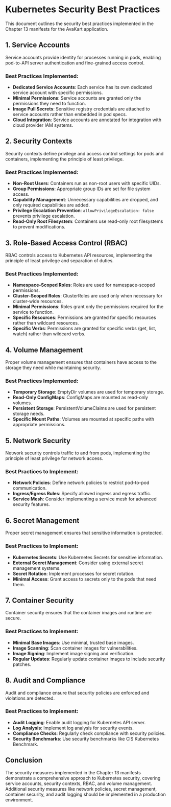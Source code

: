 # Kubernetes Security Best Practices

This document outlines the security best practices implemented in the Chapter 13 manifests for the AvaKart application.

## 1. Service Accounts

Service accounts provide identity for processes running in pods, enabling pod-to-API server authentication and fine-grained access control.

### Best Practices Implemented:

- **Dedicated Service Accounts**: Each service has its own dedicated service account with specific permissions.
- **Minimal Permissions**: Service accounts are granted only the permissions they need to function.
- **Image Pull Secrets**: Sensitive registry credentials are attached to service accounts rather than embedded in pod specs.
- **Cloud Integration**: Service accounts are annotated for integration with cloud provider IAM systems.

## 2. Security Contexts

Security contexts define privilege and access control settings for pods and containers, implementing the principle of least privilege.

### Best Practices Implemented:

- **Non-Root Users**: Containers run as non-root users with specific UIDs.
- **Group Permissions**: Appropriate group IDs are set for file system access.
- **Capability Management**: Unnecessary capabilities are dropped, and only required capabilities are added.
- **Privilege Escalation Prevention**: `allowPrivilegeEscalation: false` prevents privilege escalation.
- **Read-Only Root Filesystem**: Containers use read-only root filesystems to prevent modifications.

## 3. Role-Based Access Control (RBAC)

RBAC controls access to Kubernetes API resources, implementing the principle of least privilege and separation of duties.

### Best Practices Implemented:

- **Namespace-Scoped Roles**: Roles are used for namespace-scoped permissions.
- **Cluster-Scoped Roles**: ClusterRoles are used only when necessary for cluster-wide resources.
- **Minimal Permissions**: Roles grant only the permissions required for the service to function.
- **Specific Resources**: Permissions are granted for specific resources rather than wildcard resources.
- **Specific Verbs**: Permissions are granted for specific verbs (get, list, watch) rather than wildcard verbs.

## 4. Volume Management

Proper volume management ensures that containers have access to the storage they need while maintaining security.

### Best Practices Implemented:

- **Temporary Storage**: EmptyDir volumes are used for temporary storage.
- **Read-Only ConfigMaps**: ConfigMaps are mounted as read-only volumes.
- **Persistent Storage**: PersistentVolumeClaims are used for persistent storage needs.
- **Specific Mount Paths**: Volumes are mounted at specific paths with appropriate permissions.

## 5. Network Security

Network security controls traffic to and from pods, implementing the principle of least privilege for network access.

### Best Practices to Implement:

- **Network Policies**: Define network policies to restrict pod-to-pod communication.
- **Ingress/Egress Rules**: Specify allowed ingress and egress traffic.
- **Service Mesh**: Consider implementing a service mesh for advanced security features.

## 6. Secret Management

Proper secret management ensures that sensitive information is protected.

### Best Practices to Implement:

- **Kubernetes Secrets**: Use Kubernetes Secrets for sensitive information.
- **External Secret Management**: Consider using external secret management systems.
- **Secret Rotation**: Implement processes for secret rotation.
- **Minimal Access**: Grant access to secrets only to the pods that need them.

## 7. Container Security

Container security ensures that the container images and runtime are secure.

### Best Practices to Implement:

- **Minimal Base Images**: Use minimal, trusted base images.
- **Image Scanning**: Scan container images for vulnerabilities.
- **Image Signing**: Implement image signing and verification.
- **Regular Updates**: Regularly update container images to include security patches.

## 8. Audit and Compliance

Audit and compliance ensure that security policies are enforced and violations are detected.

### Best Practices to Implement:

- **Audit Logging**: Enable audit logging for Kubernetes API server.
- **Log Analysis**: Implement log analysis for security events.
- **Compliance Checks**: Regularly check compliance with security policies.
- **Security Benchmarks**: Use security benchmarks like CIS Kubernetes Benchmark.

## Conclusion

The security measures implemented in the Chapter 13 manifests demonstrate a comprehensive approach to Kubernetes security, covering service accounts, security contexts, RBAC, and volume management. Additional security measures like network policies, secret management, container security, and audit logging should be implemented in a production environment.
